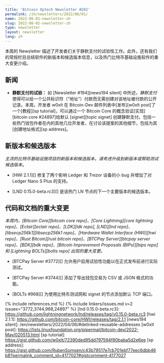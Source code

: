 ```yaml
---
title: 'Bitcoin Optech Newsletter #202'
permalink: /zh/newsletters/2022/06/01/
name: 2022-06-01-newsletter-zh
slug: 2022-06-01-newsletter-zh
type: newsletter
layout: newsletter
lang: zh
---
```


本周的 Newsletter 描述了开发者们关于静默支付的试验性工作。此外，还有我们的常规栏目总结软件的新版本和候选版本信息，以及热门比特币基础设施软件的重大变更介绍。

## 新闻

- **静默支付的试验：** 如 [Newsletter
  #194][news194 silent] 中所述，*静默支付*使得可以给一个公共标识符（“地址”）付款而无需创建对该地址被付款的公开记录。本周，开发者 w0xlt 在 Bitcoin-Dev 邮件列表中[发布][w0xlt post]了一个[教程][sp tutorial]，可以通过一个 Bitcoin Core 的概念验证[实现][bitcoin core #24897]给默认 [signet][topic signet] 创建静默支付。包括一些热门钱包作者在内的其他几位开发者，在讨论该提案的其他细节，包括为其[创建地址格式][sp address]。

## 新版本和候选版本

*主流的比特币基础设施项目的新版本和候选版本。请考虑升级到新版本或帮助测试候选版本*。

- [HWI 2.1.1][] 修复了两个影响 Ledger 和 Trezor 设备的小 bug 并增加了对 Ledger Nano S Plus 的支持。

- [LND 0.15.0-beta.rc3][] 是该热门 LN 节点的下一个主要版本的候选版本。

## 代码和文档的重大变更

*本周内，[Bitcoin Core][bitcoin core repo]、[Core
Lightning][core lightning repo]、[Eclair][eclair repo]、[LDK][ldk repo],
[LND][lnd repo]、[libsecp256k1][libsecp256k1 repo]、[Hardware Wallet
Interface (HWI)][hwi repo]、[Rust Bitcoin][rust bitcoin repo]、[BTCPay
Server][btcpay server repo]、[BDK][bdk repo]、[Bitcoin Improvement
Proposals (BIPs)][bips repo] 和 [Lightning BOLTs][bolts repo] 出现的重大变更。*

- [BTCPay Server #3772][] 允许用户启用试验性功能以在正式发布前进行实际测试。

- [BTCPay Server #3744][] 添加了导出钱包交易为 CSV 或 JSON 格式的功能。

- [BOLTs #968][] 为使用比特币测试网和 signet 的节点添加默认 TCP 端口。

{% include references.md %}
{% include linkers/issues.md v=2 issues="3772,3744,968,24897" %}
[lnd 0.15.0-beta.rc3]: https://github.com/lightningnetwork/lnd/releases/tag/v0.15.0-beta.rc3
[hwi 2.1.1]: https://github.com/bitcoin-core/HWI/releases/tag/2.1.1
[news194 silent]: /en/newsletters/2022/04/06/#delinked-reusable-addresses
[w0xlt post]: https://lists.linuxfoundation.org/pipermail/bitcoin-dev/2022-May/020513.html
[sp tutorial]: https://gist.github.com/w0xlt/72390ded95dd797594f80baba5d2e6ee
[sp address]: https://gist.github.com/RubenSomsen/c43b79517e7cb701ebf77eec6dbb46b8?permalink_comment_id=4177027#gistcomment-4177027
